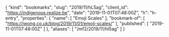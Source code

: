 {
  "kind": "bookmarks",
  "slug": "2019/11/hL5ag",
  "client_id": "https://indigenous.realize.be",
  "date": "2019-11-01T07:48:00Z",
  "h": "h-entry",
  "properties": {
    "name": [
      "Emoji Scales"
    ],
    "bookmark-of": [
      "https://jwong.co.uk/blog/2019/11/01/emoji-scales/"
    ],
    "published": [
      "2019-11-01T07:48:00Z"
    ]
  },
  "aliases": [
    "/mf2/2019/11/hl5ag"
  ]
}
